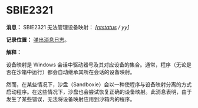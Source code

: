# SBIE2321

**消息：** SBIE2321 无法管理设备映射： _[[ntstatus](NtStatusCodes.md) / yy]_

**记录位置：** [弹出消息日志](PopupMessageLog.md)。

**解释：**

设备映射是 Windows 会话中驱动器号及其对应设备的集合。通常，程序（无论是否在沙箱中运行）都会自动继承其所在会话的设备映射。

然而，在某些情况下，沙盘（Sandboxie）会以一种使程序与设备映射分离的方式启动程序。在这些情况下，沙盘也会尝试恢复正确的设备映射。此消息表明，由于发生了某些错误，无法将设备映射应用到沙箱内的程序。

